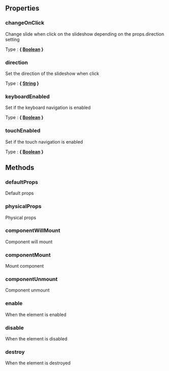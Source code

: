 ## Properties


### changeOnClick

Change slide when click on the slideshow depending on the props.direction setting

Type : **{ [Boolean](https://developer.mozilla.org/fr/docs/Web/JavaScript/Reference/Objets_globaux/Boolean) }**


### direction

Set the direction of the slideshow when click

Type : **{ [String](https://developer.mozilla.org/fr/docs/Web/JavaScript/Reference/Objets_globaux/String) }**


### keyboardEnabled

Set if the keyboard navigation is enabled

Type : **{ [Boolean](https://developer.mozilla.org/fr/docs/Web/JavaScript/Reference/Objets_globaux/Boolean) }**


### touchEnabled

Set if the touch navigation is enabled

Type : **{ [Boolean](https://developer.mozilla.org/fr/docs/Web/JavaScript/Reference/Objets_globaux/Boolean) }**


## Methods


### defaultProps

Default props


### physicalProps

Physical props


### componentWillMount

Component will mount


### componentMount

Mount component


### componentUnmount

Component unmount


### enable

When the element is enabled


### disable

When the element is disabled


### destroy

When the element is destroyed